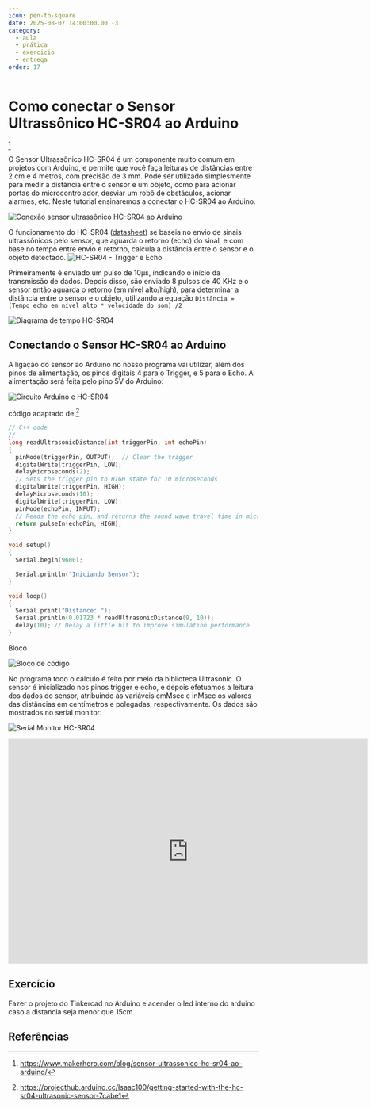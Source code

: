 ```yaml
---
icon: pen-to-square
date: 2025-08-07 14:00:00.00 -3
category:
  - aula
  - prática
  - exercicio
  - entrega
order: 17
---
```


# Como conectar o Sensor Ultrassônico HC-SR04 ao Arduino
[^1]

O Sensor Ultrassônico HC-SR04 é um componente muito comum em projetos com Arduino, e permite que você faça leituras de distâncias entre 2 cm e 4 metros, com precisão de 3 mm. Pode ser utilizado simplesmente para medir a distância entre o sensor e um objeto, como para acionar portas do microcontrolador, desviar um robô de obstáculos, acionar alarmes, etc. Neste tutorial ensinaremos a conectar o HC-SR04 ao Arduino.

![Conexão sensor ultrassônico HC-SR04 ao Arduino](./img/ultra/sensor.png)


O funcionamento do HC-SR04 ([datasheet](https://www.makerhero.com/img/files/download/Datasheet_HCSR04.pdf)) se baseia no envio de sinais ultrassônicos pelo sensor, que aguarda o retorno (echo) do sinal, e com base no tempo entre envio e retorno, calcula a distância entre o sensor e o objeto detectado.
![HC-SR04 - Trigger e Echo](./img/ultra/echo.png)


Primeiramente é enviado um pulso de 10µs, indicando o início da transmissão de dados. Depois disso, são enviado 8 pulsos de 40 KHz e o sensor então aguarda o retorno (em nível alto/high), para determinar a distância entre o sensor e o objeto, utilizando a equação `Distância = (Tempo echo em nível alto * velocidade do som) /2`

![Diagrama de tempo HC-SR04](./img/ultra/diagrama.png)

## Conectando o Sensor HC-SR04 ao Arduino

A ligação do sensor ao Arduino no nosso programa vai utilizar, além dos pinos de alimentação, os pinos digitais 4 para o Trigger, e 5 para o Echo. A alimentação será feita pelo pino 5V do Arduino:

![Circuito Arduino e HC-SR04](./img/ultra/circuito.png)

código adaptado de [^2]

```c++
// C++ code
//
long readUltrasonicDistance(int triggerPin, int echoPin)
{
  pinMode(triggerPin, OUTPUT);  // Clear the trigger
  digitalWrite(triggerPin, LOW);
  delayMicroseconds(2);
  // Sets the trigger pin to HIGH state for 10 microseconds
  digitalWrite(triggerPin, HIGH);
  delayMicroseconds(10);
  digitalWrite(triggerPin, LOW);
  pinMode(echoPin, INPUT);
  // Reads the echo pin, and returns the sound wave travel time in microseconds
  return pulseIn(echoPin, HIGH);
}

void setup()
{
  Serial.begin(9600);

  Serial.println("Iniciando Sensor");
}

void loop()
{
  Serial.print("Distance: ");
  Serial.println(0.01723 * readUltrasonicDistance(9, 10));
  delay(10); // Delay a little bit to improve simulation performance
}
```

Bloco

![Bloco de código](./img/ultra/bloco.png)

No programa todo o cálculo é feito por meio da biblioteca Ultrasonic. O sensor é inicializado nos pinos trigger e echo, e depois efetuamos a leitura dos dados do sensor, atribuindo às variáveis cmMsec e inMsec os valores das distâncias em centímetros e polegadas, respectivamente. Os dados são mostrados no serial monitor:


![Serial Monitor HC-SR04](./img/ultra/serial.png)


<iframe width="725" height="453" src="https://www.tinkercad.com/embed/63VWQDvTt6H?editbtn=1" frameborder="0" marginwidth="0" marginheight="0" scrolling="no"></iframe>

## Exercício

Fazer o projeto do Tinkercad no Arduino e acender o led interno do arduino caso a distancia seja menor que 15cm.



## Referências


[^1]: https://www.makerhero.com/blog/sensor-ultrassonico-hc-sr04-ao-arduino/

[^2]: https://projecthub.arduino.cc/Isaac100/getting-started-with-the-hc-sr04-ultrasonic-sensor-7cabe1